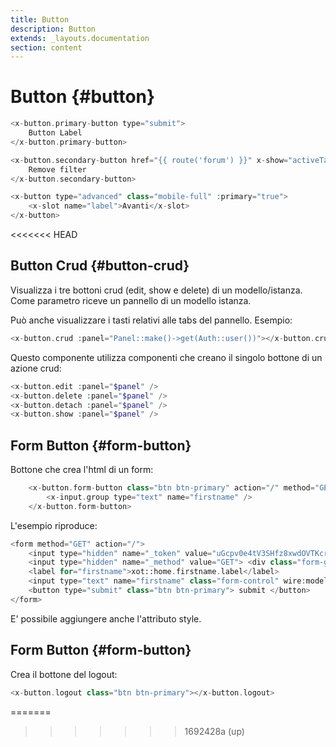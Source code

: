 ```yaml
---
title: Button
description: Button
extends: _layouts.documentation
section: content
---
```


# Button {#button}

```php
<x-button.primary-button type="submit">
    Button Label
</x-button.primary-button>
```

```php
<x-button.secondary-button href="{{ route('forum') }}" x-show="activeTag">
    Remove filter
</x-button.secondary-button>
```

```php
<x-button type="advanced" class="mobile-full" :primary="true">
    <x-slot name="label">Avanti</x-slot>
</x-button>
```
<<<<<<< HEAD

## Button Crud {#button-crud}

Visualizza i tre bottoni crud (edit, show e delete) di un modello/istanza.
Come parametro riceve un pannello di un modello istanza.

Può anche visualizzare i tasti relativi alle tabs del pannello. Esempio:

```php
<x-button.crud :panel="Panel::make()->get(Auth::user())"></x-button.crud>
```

Questo componente utilizza componenti che creano il singolo bottone di un azione crud:
```php
<x-button.edit :panel="$panel" />
<x-button.delete :panel="$panel" />
<x-button.detach :panel="$panel" />
<x-button.show :panel="$panel" />
```

## Form Button {#form-button}

Bottone che crea l'html di un form:

```php
    <x-button.form-button class="btn btn-primary" action="/" method="GET" label="submit">
        <x-input.group type="text" name="firstname" />
    </x-button.form-button>
```

L'esempio riproduce:
```php
<form method="GET" action="/">
    <input type="hidden" name="_token" value="uGcpv0e4tV3SHfz8xwdOVTKcrhpXA0BQ0qyXL6CM"> 
    <input type="hidden" name="_method" value="GET"> <div class="form-group col-">
    <label for="firstname">xot::home.firstname.label</label>
    <input type="text" name="firstname" class="form-control" wire:model.lazy="form_data.firstname"></div>
    <button type="submit" class="btn btn-primary"> submit </button>
</form>
```

E' possibile aggiungere anche l'attributo style.

## Form Button {#form-button}
Crea il bottone del logout:

```php
<x-button.logout class="btn btn-primary"></x-button.logout>
```
=======
>>>>>>> 1692428a (up)
